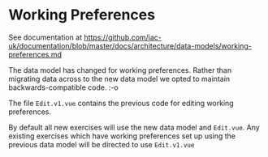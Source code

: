 # Working Preferences

See documentation at https://github.com/jac-uk/documentation/blob/master/docs/architecture/data-models/working-preferences.md


The data model has changed for working preferences.
Rather than migrating data across to the new data model we opted to maintain backwards-compatible code. :-o

The file `Edit.v1.vue` contains the previous code for editing working preferences.

By default all new exercises will use the new data model and `Edit.vue`. Any existing exercises which have working preferences set up using the previous data model will be directed to use `Edit.v1.vue`